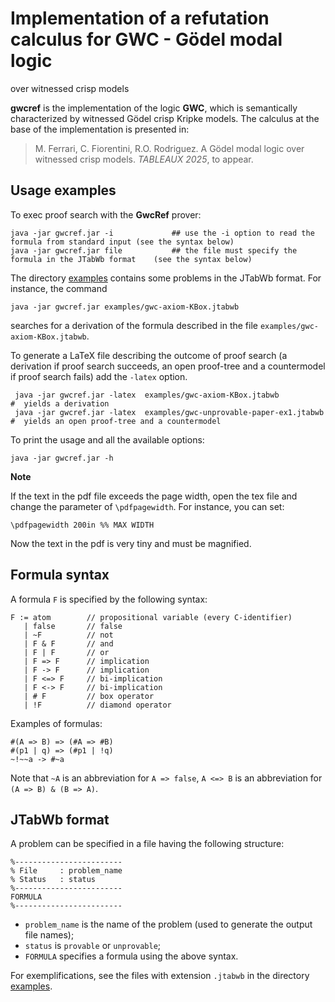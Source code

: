 # Implementation of a refutation calculus for GWC - Gödel modal logic
  over witnessed crisp models


**gwcref** is the implementation of the logic **GWC**, which is
semantically characterized by witnessed Gödel crisp Kripke models. The
calculus at the base of the implementation is presented in:

>M. Ferrari, C. Fiorentini, R.O. Rodriguez.  A Gödel modal logic
>over witnessed crisp models. *TABLEAUX 2025*, to appear.


## Usage examples

To exec proof search with the **GwcRef** prover:

```
java -jar gwcref.jar -i             ## use the -i option to read the formula from standard input (see the syntax below)
java -jar gwcref.jar file           ## the file must specify the formula in the JTabWb format    (see the syntax below)
```

The directory   [examples](https://github.com/ferram/jtabwb_provers/tree/master/gwc_ref/examples)  contains some problems in the JTabWb format.
For instance, the command

```
java -jar gwcref.jar examples/gwc-axiom-KBox.jtabwb  
```
 searches for a derivation of the formula described in the file `examples/gwc-axiom-KBox.jtabwb`.

To generate a LaTeX file describing the outcome of proof search (a derivation if
proof search succeeds, an open proof-tree  and a countermodel if proof search fails) add the `-latex` option.

```
 java -jar gwcref.jar -latex  examples/gwc-axiom-KBox.jtabwb                #  yields a derivation
 java -jar gwcref.jar -latex  examples/gwc-unprovable-paper-ex1.jtabwb      #  yields an open proof-tree and a countermodel           
```


To print the usage and all the available  options:

```
java -jar gwcref.jar -h
```

**Note**

If the text in the pdf file exceeds the page width, open the tex file and change the parameter of 
`\pdfpagewidth`. For instance, you can set: 

```
\pdfpagewidth 200in %% MAX WIDTH
```

Now the text in the pdf is very tiny and must be magnified.


## Formula syntax

A formula `F` is specified by the following syntax:

```
F := atom        // propositional variable (every C-identifier)
   | false       // false
   | ~F          // not 
   | F & F       // and
   | F | F       // or
   | F => F      // implication
   | F -> F      // implication
   | F <=> F     // bi-implication
   | F <-> F     // bi-implication
   | # F         // box operator
   | !F          // diamond operator
```


Examples of formulas:

```
#(A => B) => (#A => #B)
#(p1 | q) => (#p1 | !q)
~!~~a -> #~a
```

Note that `~A` is an abbreviation for  `A => false`, `A <=> B` is an abbreviation for  `(A => B) & (B => A)`.


## JTabWb format

A problem can be specified in a file having the following structure:

```
%------------------------
% File     : problem_name
% Status   : status
%------------------------
FORMULA
%------------------------
```



- `problem_name` is the name of the problem (used to generate the output file names);
- `status` is `provable` or `unprovable`;
- `FORMULA` specifies a formula using the above syntax.

For exemplifications, see the files with extension `.jtabwb` in the directory
[examples](https://github.com/ferram/jtabwb_provers/tree/master/gwc_ref/examples). 

